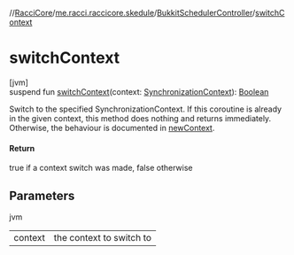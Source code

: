 //[RacciCore](../../../index.md)/[me.racci.raccicore.skedule](../index.md)/[BukkitSchedulerController](index.md)/[switchContext](switch-context.md)

# switchContext

[jvm]\
suspend fun [switchContext](switch-context.md)(context: [SynchronizationContext](../-synchronization-context/index.md)): [Boolean](https://kotlinlang.org/api/latest/jvm/stdlib/kotlin/-boolean/index.html)

Switch to the specified SynchronizationContext. If this coroutine is already in the given context, this method does nothing and returns immediately. Otherwise, the behaviour is documented in [newContext](new-context.md).

#### Return

true if a context switch was made, false otherwise

## Parameters

jvm

| | |
|---|---|
| context | the context to switch to |
